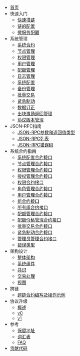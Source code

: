 - [首页](index.md)
- 快速入门
    - [快速搭链](chain/getting_started.md)
    - [链的配置](chain/config_tool.md)
    - [微服务配置](chain/service_config.md)
- 系统管理
    - [系统合约](system_management/contracts.md)
    - [节点管理](system_management/node.md)
    - [权限管理](system_management/permission.md)
    - [用户管理](system_management/user.md)
    - [配额管理](system_management/quota.md)
    - [日志管理](system_management/log.md)
    - [系统配置](system_management/sys.md)
    - [备份管理](system_management/snapshot.md)
    - [批量交易](system_management/batch_tx.md)
    - [紧急制动](system_management/emergency_brake.md)
    - [数据订正](system_management/amend.md)
    - [出块激励返回管理](system_management/fee_back.md)
    - [协议版本管理](system_management/version.md)
- JSON-RPC指南
    - [JSON-RPC参数和返回值类型](rpc_guide/rpc-types.md)
    - [JSON-RPC列表](rpc_guide/rpc.md)
    - [JSON-RPC错误码](rpc_guide/rpc_error_code.md)
- 系统合约指南
    - [系统配置合约接口](contracts_guide/sys.md)
    - [节点管理合约接口](contracts_guide/node.md)
    - [权限管理合约接口](contracts_guide/permission_management.md)
    - [授权管理合约接口](contracts_guide/auth.md)
    - [权限合约接口](contracts_guide/permission.md)
    - [角色管理合约接口](contracts_guide/role_management.md)
    - [用户管理合约接口](contracts_guide/group_management.md)
    - [组合约接口](contracts_guide/group.md)
    - [所有组合约接口](contracts_guide/all_groups.md)
    - [配额管理合约接口](contracts_guide/quota_manager.md)
    - [配额价格管理合约接口](contracts_guide/quota_price.md)
    - [批量交易合约接口](contracts_guide/batch.md)
    - [紧急制动合约接口](contracts_guide/emergency_brake.md)
    - [管理员管理合约接口](contracts_guide/admin.md)
    - [错误类型](contracts_guide/error.md)
- 架构设计
    - [整体架构](architecture/architecture.md)
    - [系统组件](architecture/components.md)
    - [共识](architecture/consensus.md)
    - [交易处理](architecture/transaction_process.md)
    - [视图](architecture/view.md)
- 跨链
    - [跨链合约编写及操作示例](crosschain/crosschain_contract_example.md)
- 协议升级
    - [概述](protocol_upgrade/overview.md)
    - [v0](protocol_upgrade/v0.md)
    - [v1](protocol_upgrade/v1.md)
- 参考
    - [保留地址](reference/addresses.md)
    - [词汇表](reference/glossary.md)
    - [FAQ](reference/faq.md)
- [贡献代码](contributing.md)

